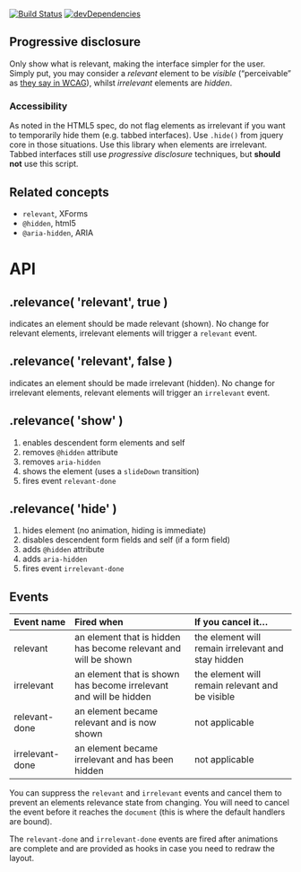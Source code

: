 [![Build Status](https://travis-ci.org/bboyle/relevance.svg?branch=travis)](https://travis-ci.org/bboyle/relevance)
[![devDependencies](https://david-dm.org/bboyle/relevance/dev-status.png)](https://david-dm.org/bboyle/relevance#info=devDependencies)

## Progressive disclosure

Only show what is relevant, making the interface simpler for the user.
Simply put, you may consider a *relevant* element to be *visible* (“perceivable” as [they say in WCAG][WCAG-P1]), whilst *irrelevant* elements are *hidden*.

[WCAG-P1]: http://www.w3.org/TR/WCAG/#perceivable "Principle 1: Perceivable - Information and user interface components must be presentable to users in ways they can perceive."

### Accessibility

As noted in the HTML5 spec, do not flag elements as irrelevant if you want to temporarily hide them (e.g. tabbed interfaces).
Use `.hide()` from jquery core in those situations. Use this library when elements are irrelevant.
Tabbed interfaces still use *progressive disclosure* techniques, but **should not** use this script.

## Related concepts

* `relevant`, XForms
* `@hidden`, html5
* `@aria-hidden`, ARIA

# API

## .relevance( 'relevant', true )

indicates an element should be made relevant (shown). No change for relevant elements, irrelevant elements will trigger a `relevant` event.

## .relevance( 'relevant', false )

indicates an element should be made irrelevant (hidden). No change for irrelevant elements, relevant elements will trigger an `irrelevant` event.

## .relevance( 'show' )

1. enables descendent form elements and self
2. removes `@hidden` attribute
3. removes `aria-hidden`
4. shows the element (uses a `slideDown` transition)
5. fires event `relevant-done`

## .relevance( 'hide' )

1. hides element (no animation, hiding is immediate)
2. disables descendent form fields and self (if a form field)
3. adds `@hidden` attribute
4. adds `aria-hidden`
5. fires event `irrelevant-done`

## Events

| Event name        | Fired when                                                        | If you cancel it…                                  |
|:------------------|:------------------------------------------------------------------|:---------------------------------------------------|
| relevant          | an element that is hidden has become relevant and will be shown   | the element will remain irrelevant and stay hidden |
| irrelevant        | an element that is shown has become irrelevant and will be hidden | the element will remain relevant and be visible    |
| relevant-done     | an element became relevant and is now shown                       | not applicable                                     |
| irrelevant-done   | an element became irrelevant and has been hidden                  | not applicable                                     |

You can suppress the `relevant` and `irrelevant` events and cancel them to prevent an elements relevance state from changing.
You will need to cancel the event before it reaches the `document` (this is where the default handlers are bound).

The `relevant-done` and `irrelevant-done` events are fired after animations are complete and are provided as hooks in case you need to redraw the layout.
